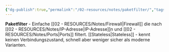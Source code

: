 ```yaml
---
{"dg-publish":true,"permalink":"/02-resources/notes/paketfilter/","tags":["filter/einfach","firewall/typ","sicherheit/it-sicherheit"],"noteIcon":"","updated":"2025-10-29T12:59:08.940+01:00"}
---
```



**Paketfilter** - Einfache [[02 - RESOURCES/Notes/Firewall\|Firewall]] die nach [[02 - RESOURCES/Notes/IP-Adresse\|IP-Adresse]]n und [[02 - RESOURCES/Notes/Ports\|Ports]] filtert.
[[Stateless\|Stateless]] - kennt keinen Verbindungszustand, schnell aber weniger sicher als moderne Varianten.